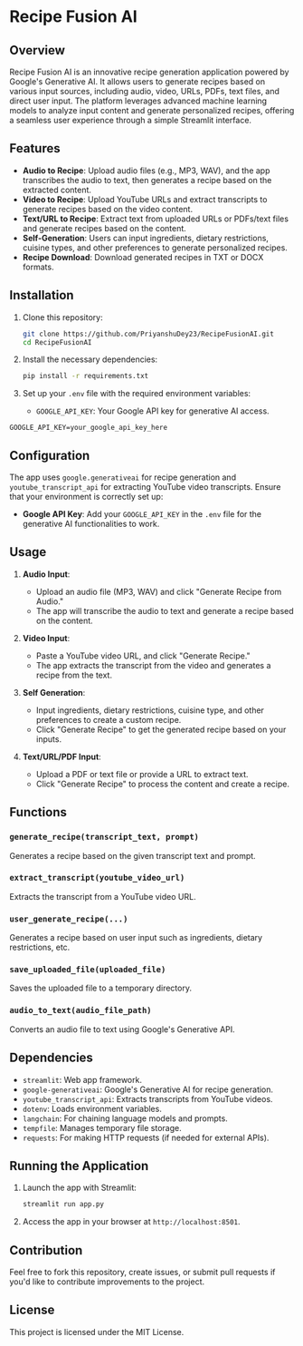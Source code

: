 # Recipe Fusion AI

## Overview
Recipe Fusion AI is an innovative recipe generation application powered by Google's Generative AI. It allows users to generate recipes based on various input sources, including audio, video, URLs, PDFs, text files, and direct user input. The platform leverages advanced machine learning models to analyze input content and generate personalized recipes, offering a seamless user experience through a simple Streamlit interface.

## Features
- **Audio to Recipe**: Upload audio files (e.g., MP3, WAV), and the app transcribes the audio to text, then generates a recipe based on the extracted content.
- **Video to Recipe**: Upload YouTube URLs and extract transcripts to generate recipes based on the video content.
- **Text/URL to Recipe**: Extract text from uploaded URLs or PDFs/text files and generate recipes based on the content.
- **Self-Generation**: Users can input ingredients, dietary restrictions, cuisine types, and other preferences to generate personalized recipes.
- **Recipe Download**: Download generated recipes in TXT or DOCX formats.

## Installation

1. Clone this repository:
   ```bash
   git clone https://github.com/PriyanshuDey23/RecipeFusionAI.git
   cd RecipeFusionAI
   ```

2. Install the necessary dependencies:
   ```bash
   pip install -r requirements.txt
   ```

3. Set up your `.env` file with the required environment variables:
   - `GOOGLE_API_KEY`: Your Google API key for generative AI access.

```env
GOOGLE_API_KEY=your_google_api_key_here
```

## Configuration
The app uses `google.generativeai` for recipe generation and `youtube_transcript_api` for extracting YouTube video transcripts. Ensure that your environment is correctly set up:

- **Google API Key**: Add your `GOOGLE_API_KEY` in the `.env` file for the generative AI functionalities to work.

## Usage

1. **Audio Input**:
   - Upload an audio file (MP3, WAV) and click "Generate Recipe from Audio."
   - The app will transcribe the audio to text and generate a recipe based on the content.

2. **Video Input**:
   - Paste a YouTube video URL, and click "Generate Recipe."
   - The app extracts the transcript from the video and generates a recipe from the text.

3. **Self Generation**:
   - Input ingredients, dietary restrictions, cuisine type, and other preferences to create a custom recipe.
   - Click "Generate Recipe" to get the generated recipe based on your inputs.

4. **Text/URL/PDF Input**:
   - Upload a PDF or text file or provide a URL to extract text.
   - Click "Generate Recipe" to process the content and create a recipe.

## Functions

### `generate_recipe(transcript_text, prompt)`
Generates a recipe based on the given transcript text and prompt.

### `extract_transcript(youtube_video_url)`
Extracts the transcript from a YouTube video URL.

### `user_generate_recipe(...)`
Generates a recipe based on user input such as ingredients, dietary restrictions, etc.

### `save_uploaded_file(uploaded_file)`
Saves the uploaded file to a temporary directory.

### `audio_to_text(audio_file_path)`
Converts an audio file to text using Google's Generative API.

## Dependencies
- `streamlit`: Web app framework.
- `google-generativeai`: Google's Generative AI for recipe generation.
- `youtube_transcript_api`: Extracts transcripts from YouTube videos.
- `dotenv`: Loads environment variables.
- `langchain`: For chaining language models and prompts.
- `tempfile`: Manages temporary file storage.
- `requests`: For making HTTP requests (if needed for external APIs).

## Running the Application
1. Launch the app with Streamlit:
   ```bash
   streamlit run app.py
   ```
2. Access the app in your browser at `http://localhost:8501`.

## Contribution
Feel free to fork this repository, create issues, or submit pull requests if you'd like to contribute improvements to the project.

## License
This project is licensed under the MIT License.
